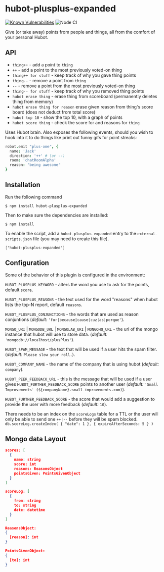 hubot-plusplus-expanded
==============

[![Known Vulnerabilities](https://snyk.io//test/github/Mutmatt/hubot-plusplus-expanded/badge.svg?targetFile=package.json)](https://snyk.io//test/github/Mutmatt/hubot-plusplus-expanded?targetFile=package.json)
![Node CI](https://github.com/Mutmatt/hubot-plusplus-expanded/workflows/Node%20CI/badge.svg?branch=master)

Give (or take away) points from people and things, all from the comfort of your
personal Hubot.

API
---

* `thing++` - add a point to `thing`
* `++` - add a point to the most previously voted-on thing
* `thing++ for stuff` - keep track of why you gave thing points
* `thing--` - remove a point from `thing`
* `--` - remove a point from the most previously voted-on thing
* `thing-- for stuff` - keep track of why you removed thing points
* `hubot erase thing` - erase thing from scoreboard (permanently deletes thing from memory)
* `hubot erase thing for reason` erase given reason from thing's score board (does not deduct from total score)
* `hubot top 10` - show the top 10, with a graph of points
* `hubot score thing` - check the score for and reasons for `thing`

Uses Hubot brain. Also exposes the following events, should you wish to hook
into it to do things like print out funny gifs for point streaks:

```coffeescript
robot.emit "plus-one", {
  name: 'Jack'
  direction: '++' # (or --)
  room: 'chatRoomAlpha'
  reason: 'being awesome'
}
```

## Installation

Run the following command 

    $ npm install hubot-plusplus-expanded

Then to make sure the dependencies are installed:

    $ npm install

To enable the script, add a `hubot-plusplus-expanded` entry to the `external-scripts.json`
file (you may need to create this file).

    ["hubot-plusplus-expanded"]

## Configuration

Some of the behavior of this plugin is configured in the environment:

`HUBOT_PLUSPLUS_KEYWORD` - alters the word you use to ask for the points, default `score`.

`HUBOT_PLUSPLUS_REASONS` - the text used for the word "reasons" when hubot lists the top-N report, default `reasons`.

`HUBOT_PLUSPLUS_CONJUNCTIONS` - the words that are used as reason conjuntions (*default:* `'for|because|cause|cuz|as|porque'`).

`MONGO_URI` | `MONGODB_URL` | `MONGOLAB_URI` | `MONGOHQ_URL` - the uri of the mongo instance that hubot will use to store data. (*default:* `'mongodb://localhost/plusPlus'`).

`HUBOT_SPAM_MESSAGE` - the text that will be used if a user hits the spam filter. (*default:* `Please slow your roll.`).

`HUBOT_COMPANY_NAME` - the name of the company that is using hubot (*default:* `company`).

`HUBOT_PEER_FEEDBACK_URL` - this is the message that will be used if a user gives `HUBOT_FURTHER_FEEDBACK_SCORE` points to another user (*default:* `'Small Improvements' (${companyName}.small-improvements.com)`).

`HUBOT_FURTHER_FEEDBACK_SCORE` - the score that would add a suggestion to provide the user with more feedback (*default:* `10`).

There needs to be an index on the `scoreLogs` table for a TTL or the user will only be able to send one `++|--` before they will be spam blocked. 
`db.scoreLog.createIndex( { "date": 1 }, { expireAfterSeconds: 5 } )`

## Mongo data Layout
```json
scores: [
  {
    name: string
    score: int
    reasons: ReasonsObject
    pointsGiven: PointsGivenObject
  }
]

scoreLog: [
  {
    from: string
    to: string
    date: datetime
  }
]

ReasonsObject:
{
  [reason]: int
}

PointsGivenObject:
{
  [to]: int
}
```
